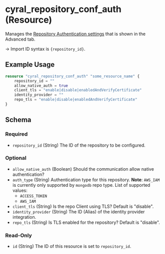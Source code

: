 # cyral_repository_conf_auth (Resource)

Manages the [Repository Authentication settings](https://cyral.com/docs/manage-repositories/repo-advanced-settings/#authentication) that is shown in the Advanced tab.

-> Import ID syntax is `{repository_id}`.

## Example Usage

```terraform
resource "cyral_repository_conf_auth" "some_resource_name" {
    repository_id = ""
    allow_native_auth = true
    client_tls = "enable|disable|enabledAndVerifyCertificate"
    identity_provider = ""
    repo_tls = "enable|disable|enabledAndVerifyCertificate"
}
```

<!-- schema generated by tfplugindocs -->

## Schema

### Required

-   `repository_id` (String) The ID of the repository to be configured.

### Optional

-   `allow_native_auth` (Boolean) Should the communication allow native authentication?
-   `auth_type` (String) Authentication type for this repository. **Note**: `AWS_IAM` is currently only supported by `mongodb` repo type. List of supported values:
    -   `ACCESS_TOKEN`
    -   `AWS_IAM`
-   `client_tls` (String) Is the repo Client using TLS? Default is "disable".
-   `identity_provider` (String) The ID (Alias) of the identity provider integration.
-   `repo_tls` (String) Is TLS enabled for the repository? Default is "disable".

### Read-Only

-   `id` (String) The ID of this resource is set to `repository_id`.
